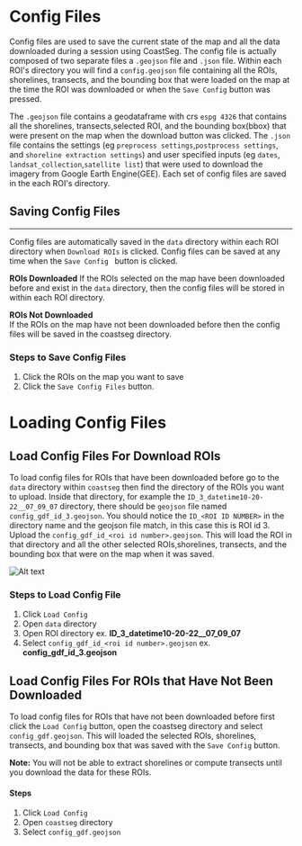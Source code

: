 # Config Files

Config files are used to save the current state of the map and all the data downloaded during a session using CoastSeg. The config file is actually composed of two separate files a `.geojson` file and `.json` file.
Within each ROI's directory you will find a `config.geojson` file containing all the ROIs, shorelines, transects, and the bounding box that were loaded on the map at the time the ROI was downloaded or when the `Save Config` button was pressed.

The `.geojson` file contains a geodataframe with crs `espg 4326` that contains all the shorelines, transects,selected ROI, and the bounding box(bbox) that were present on the map when the download button was clicked. The `.json` file contains the settings (eg `preprocess settings`,`postprocess settings`, and `shoreline extraction settings`) and user specified inputs (eg `dates`, `landsat_collection`,`satellite list`) that were used to download the imagery from Google Earth Engine(GEE). Each set of config files are saved in the each ROI's directory.

## Saving Config Files

---

Config files are automatically saved in the `data` directory within each ROI directory when `Download ROIs` is clicked.
Config files can be saved at any time when the `Save Config ` button is clicked.

**ROIs Downloaded**
If the ROIs selected on the map have been downloaded before and exist in the `data` directory, then the config files will be stored in within each ROI directory.

**ROIs Not Downloaded**
</br>If the ROIs on the map have not been downloaded before then the config files will be saved in the coastseg directory.

### Steps to Save Config Files

1. Click the ROIs on the map you want to save
2. Click the `Save Config Files` button.

# Loading Config Files

## Load Config Files For Download ROIs

To load config files for ROIs that have been downloaded before go to the `data` directory within `coastseg` then find the directory of the ROIs you want to upload. Inside that directory, for example the
`ID_3_datetime10-20-22__07_09_07` directory, there should be `geojson` file named `config_gdf_id_3.geojson`. You should notice the `ID_<ROI ID NUMBER>` in the directory name and the geojson file match, in this case this is ROI id 3. Upload the `config_gdf_id_<roi id number>.geojson`.
This will load the ROI in that directory and all the other selected ROIs,shorelines, transects, and the bounding box that were on the map when it was saved.

![Alt text](https://github.com/SatelliteShorelines/CoastSeg/blob/main/docs/gifs/load_config_demo.gif)

### Steps to Load Config File

1. Click `Load Config`
2. Open `data` directory
3. Open ROI directory ex. **ID_3_datetime10-20-22\_\_07_09_07**
4. Select `config_gdf_id_<roi id number>.geojson` ex. **config_gdf_id_3.geojson**

## Load Config Files For ROIs that Have Not Been Downloaded

To load config files for ROIs that have not been downloaded before first click the `Load Config` button, open the coastseg directory and select `config_gdf.geojson`. This will loaded the selected ROIs, shorelines, transects, and bounding box that was saved with the `Save Config` button.

**Note:** You will not be able to extract shorelines or compute transects until you download the data for these ROIs.

#### Steps

1. Click `Load Config`
2. Open `coastseg` directory
3. Select `config_gdf.geojson`
